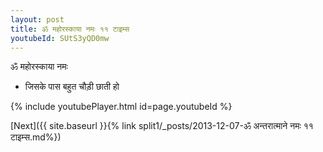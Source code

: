 ```yaml
---
layout: post
title: ॐ महोरस्काया नमः ११ टाइम्स
youtubeId: SUtS3yQD0mw
---
```

 
 
 ॐ महोरस्काया नमः  
 
 -  जिसके पास बहुत चौड़ी छाती हो 
 
  
 
  
 
 
 
 
 
 


{% include youtubePlayer.html id=page.youtubeId %}
 
[Next]({{ site.baseurl }}{% link  split1/_posts/2013-12-07-ॐ अन्तरात्माने नमः ११ टाइम्स.md%})
 
